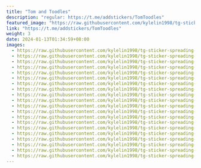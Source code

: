 ```yaml
---
title: "Tom and Toodles"
description: "regular: https://t.me/addstickers/TomToodles"
featured_image: "https://raw.githubusercontent.com/kylelin1998/tg-sticker-spreading-worldwide-images/main/img/ad18ca55-8229-4f06-8e74-7daa20bda4a5.jpg"
link: "https://t.me/addstickers/TomToodles"
weight: 3
date: 2024-01-13T01:34:59+08:00
images:
  - https://raw.githubusercontent.com/kylelin1998/tg-sticker-spreading-worldwide-images/main/img/ad18ca55-8229-4f06-8e74-7daa20bda4a5.jpg
  - https://raw.githubusercontent.com/kylelin1998/tg-sticker-spreading-worldwide-images/main/img/88120ce4-fd92-4eb3-bb01-0a4f95610ed9.jpg
  - https://raw.githubusercontent.com/kylelin1998/tg-sticker-spreading-worldwide-images/main/img/9c7fce35-c43a-4804-a190-4257466ad04a.jpg
  - https://raw.githubusercontent.com/kylelin1998/tg-sticker-spreading-worldwide-images/main/img/66b0238b-bb02-4040-84bf-810b1ec76d3d.jpg
  - https://raw.githubusercontent.com/kylelin1998/tg-sticker-spreading-worldwide-images/main/img/ddce6032-3800-459c-a680-b2d55fd58bef.jpg
  - https://raw.githubusercontent.com/kylelin1998/tg-sticker-spreading-worldwide-images/main/img/55d54ff4-dbd2-4a77-8fc2-b578e2eedafb.jpg
  - https://raw.githubusercontent.com/kylelin1998/tg-sticker-spreading-worldwide-images/main/img/fc3e71f7-2a02-4529-a7e8-9b382ea2c33c.jpg
  - https://raw.githubusercontent.com/kylelin1998/tg-sticker-spreading-worldwide-images/main/img/7c400f97-a1df-4a33-9bb0-c093ca3e2597.jpg
  - https://raw.githubusercontent.com/kylelin1998/tg-sticker-spreading-worldwide-images/main/img/54d79e3e-b949-4b58-a820-bf0dda4a9084.jpg
  - https://raw.githubusercontent.com/kylelin1998/tg-sticker-spreading-worldwide-images/main/img/287f013d-c9dd-46ee-bed3-62873aeed804.jpg
  - https://raw.githubusercontent.com/kylelin1998/tg-sticker-spreading-worldwide-images/main/img/b9b16259-1998-4fb4-b7d2-63605cd44bbb.jpg
  - https://raw.githubusercontent.com/kylelin1998/tg-sticker-spreading-worldwide-images/main/img/e8f9c9f5-3900-4cdd-ac04-1e860d9bab57.jpg
  - https://raw.githubusercontent.com/kylelin1998/tg-sticker-spreading-worldwide-images/main/img/d7801c88-77be-48fe-b815-20da9b681ff5.jpg
  - https://raw.githubusercontent.com/kylelin1998/tg-sticker-spreading-worldwide-images/main/img/8ea6ca6f-32d5-48ec-a499-037bde3e8094.jpg
  - https://raw.githubusercontent.com/kylelin1998/tg-sticker-spreading-worldwide-images/main/img/c7ba6ea1-796a-4650-9dc1-9022f25dc8fb.jpg
  - https://raw.githubusercontent.com/kylelin1998/tg-sticker-spreading-worldwide-images/main/img/a5fd330e-b444-4d05-bc0e-14860e60f93c.jpg
  - https://raw.githubusercontent.com/kylelin1998/tg-sticker-spreading-worldwide-images/main/img/d1922e60-8644-4931-a4b5-31f8263befdd.jpg
  - https://raw.githubusercontent.com/kylelin1998/tg-sticker-spreading-worldwide-images/main/img/4c7f4999-0246-4199-b4c9-8875fff03770.jpg
  - https://raw.githubusercontent.com/kylelin1998/tg-sticker-spreading-worldwide-images/main/img/7f76ea85-2e97-44c8-b775-b7f1f7ff9215.jpg
  - https://raw.githubusercontent.com/kylelin1998/tg-sticker-spreading-worldwide-images/main/img/cde73743-5c49-464a-8b3e-26bcbcf1ff54.jpg
---
```

